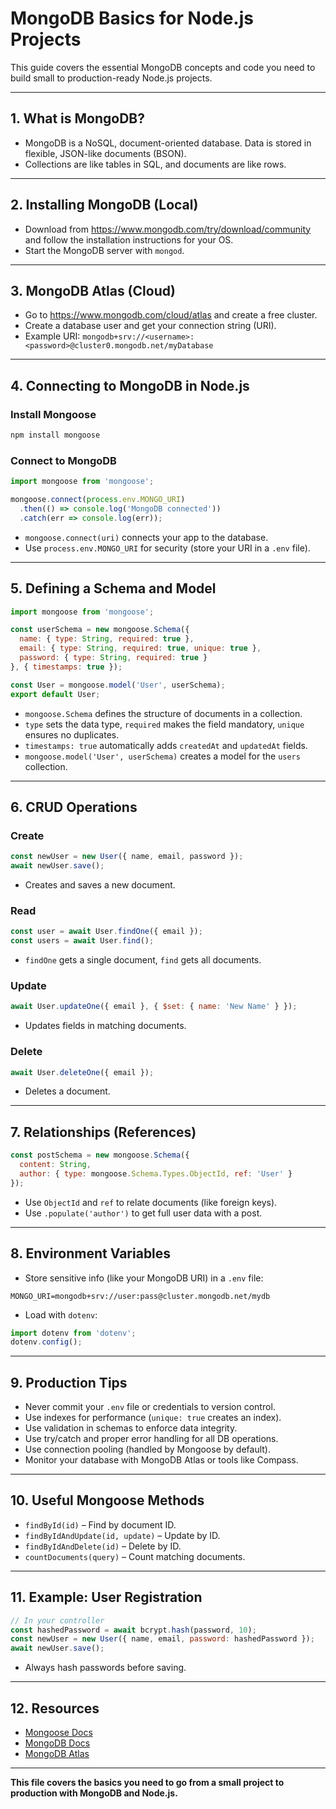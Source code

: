 # MongoDB Basics for Node.js Projects

This guide covers the essential MongoDB concepts and code you need to build small to production-ready Node.js projects.

---

## 1. What is MongoDB?
- MongoDB is a NoSQL, document-oriented database. Data is stored in flexible, JSON-like documents (BSON).
- Collections are like tables in SQL, and documents are like rows.

---

## 2. Installing MongoDB (Local)
- Download from https://www.mongodb.com/try/download/community and follow the installation instructions for your OS.
- Start the MongoDB server with `mongod`.

---

## 3. MongoDB Atlas (Cloud)
- Go to https://www.mongodb.com/cloud/atlas and create a free cluster.
- Create a database user and get your connection string (URI).
- Example URI: `mongodb+srv://<username>:<password>@cluster0.mongodb.net/myDatabase`

---

## 4. Connecting to MongoDB in Node.js

### Install Mongoose
```sh
npm install mongoose
```

### Connect to MongoDB
```js
import mongoose from 'mongoose';

mongoose.connect(process.env.MONGO_URI)
  .then(() => console.log('MongoDB connected'))
  .catch(err => console.log(err));
```
- `mongoose.connect(uri)` connects your app to the database.
- Use `process.env.MONGO_URI` for security (store your URI in a `.env` file).

---

## 5. Defining a Schema and Model
```js
import mongoose from 'mongoose';

const userSchema = new mongoose.Schema({
  name: { type: String, required: true },
  email: { type: String, required: true, unique: true },
  password: { type: String, required: true }
}, { timestamps: true });

const User = mongoose.model('User', userSchema);
export default User;
```
- `mongoose.Schema` defines the structure of documents in a collection.
- `type` sets the data type, `required` makes the field mandatory, `unique` ensures no duplicates.
- `timestamps: true` automatically adds `createdAt` and `updatedAt` fields.
- `mongoose.model('User', userSchema)` creates a model for the `users` collection.

---

## 6. CRUD Operations

### Create
```js
const newUser = new User({ name, email, password });
await newUser.save();
```
- Creates and saves a new document.

### Read
```js
const user = await User.findOne({ email });
const users = await User.find();
```
- `findOne` gets a single document, `find` gets all documents.

### Update
```js
await User.updateOne({ email }, { $set: { name: 'New Name' } });
```
- Updates fields in matching documents.

### Delete
```js
await User.deleteOne({ email });
```
- Deletes a document.

---

## 7. Relationships (References)
```js
const postSchema = new mongoose.Schema({
  content: String,
  author: { type: mongoose.Schema.Types.ObjectId, ref: 'User' }
});
```
- Use `ObjectId` and `ref` to relate documents (like foreign keys).
- Use `.populate('author')` to get full user data with a post.

---

## 8. Environment Variables
- Store sensitive info (like your MongoDB URI) in a `.env` file:
```
MONGO_URI=mongodb+srv://user:pass@cluster.mongodb.net/mydb
```
- Load with `dotenv`:
```js
import dotenv from 'dotenv';
dotenv.config();
```

---

## 9. Production Tips
- Never commit your `.env` file or credentials to version control.
- Use indexes for performance (`unique: true` creates an index).
- Use validation in schemas to enforce data integrity.
- Use try/catch and proper error handling for all DB operations.
- Use connection pooling (handled by Mongoose by default).
- Monitor your database with MongoDB Atlas or tools like Compass.

---

## 10. Useful Mongoose Methods
- `findById(id)` – Find by document ID.
- `findByIdAndUpdate(id, update)` – Update by ID.
- `findByIdAndDelete(id)` – Delete by ID.
- `countDocuments(query)` – Count matching documents.

---

## 11. Example: User Registration
```js
// In your controller
const hashedPassword = await bcrypt.hash(password, 10);
const newUser = new User({ name, email, password: hashedPassword });
await newUser.save();
```
- Always hash passwords before saving.

---

## 12. Resources
- [Mongoose Docs](https://mongoosejs.com/docs/)
- [MongoDB Docs](https://www.mongodb.com/docs/)
- [MongoDB Atlas](https://www.mongodb.com/cloud/atlas)

---

**This file covers the basics you need to go from a small project to production with MongoDB and Node.js.**
